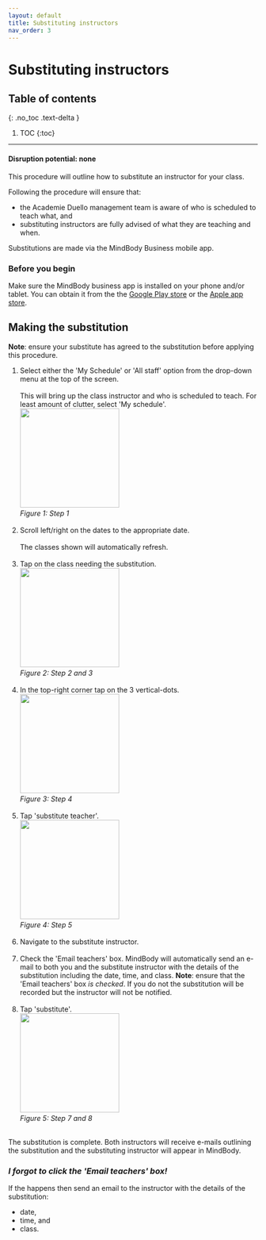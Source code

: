 ```yaml
---
layout: default
title: Substituting instructors 
nav_order: 3
---
```

# Substituting instructors

## Table of contents
{: .no_toc .text-delta }

1. TOC
{:toc}

---
#### Disruption potential: none

This procedure will outline how to substitute an instructor for your class. 

Following the procedure will ensure that:
- the Academie Duello management team is aware of who is scheduled to teach what, and
- substituting instructors are fully advised of what they are teaching and when.

Substitutions are made via the MindBody Business mobile app.

### Before you begin
Make sure the MindBody business app is installed on your phone and/or tablet.
You can obtain it from the the [Google Play store](https://play.google.com/store/apps/details?id=com.mindbodyonline.express&hl=en) or the [Apple app store](https://apps.apple.com/us/app/mindbody-business/id599125654).

## Making the substitution

**Note**: ensure your substitute has agreed to the substitution before applying this procedure.

1. Select either the 'My Schedule' or 'All staff'  option from the drop-down menu at the top of the screen.  
<br>This will bring up the class instructor and who is scheduled to teach. For least amount of clutter, select 'My schedule'. <br>
[<img src="http://github.com/clintonbf/Lynns-and-Clints-doc-project/blob/gh-pages/assets/images/coverage-1.png?raw=true" width="200" height="200" />](http://github.com/clintonbf/Lynns-and-Clints-doc-project/blob/gh-pages/assets/images/coverage-1.png)
<br><em>Figure 1: Step 1</em><br><br>
2. Scroll left/right on the dates to the appropriate date.  
<br>The classes shown will automatically refresh. <br><br>
3. Tap on the class needing the substitution. <br>
[<img src="http://github.com/clintonbf/Lynns-and-Clints-doc-project/blob/gh-pages/assets/images/coverage-2-and-3.png?raw=true" width="200" height="200" />](http://github.com/clintonbf/Lynns-and-Clints-doc-project/blob/gh-pages/assets/images/coverage-2-and-3.png)
<br><em>Figure 2: Step 2 and 3</em><br><br>
4. In the top-right corner tap on the 3 vertical-dots. <br>
[<img src="http://github.com/clintonbf/Lynns-and-Clints-doc-project/blob/gh-pages/assets/images/coverage-4.png?raw=true" width="200" height="200" />](http://github.com/clintonbf/Lynns-and-Clints-doc-project/blob/gh-pages/assets/images/coverage-4.png)
<br><em>Figure 3: Step 4</em><br><br>
5. Tap 'substitute teacher'. <br>
[<img src="http://github.com/clintonbf/Lynns-and-Clints-doc-project/blob/gh-pages/assets/images/coverage-5.png?raw=true" width="200" height="200" />](http://github.com/clintonbf/Lynns-and-Clints-doc-project/blob/gh-pages/assets/images/coverage-5.png)
<br><em>Figure 4: Step 5</em><br><br>
6. Navigate to the substitute instructor. <br><br>
7. Check the 'Email teachers' box.
MindBody will automatically send an e-mail to both you and the substitute instructor with the details of the substitution
including the date, time, and class.
**Note**: ensure that the 'Email teachers' box _is checked_. If you do not the substitution will be recorded but the instructor will not be notified.<br><br>
8. Tap 'substitute'. <br>
[<img src="http://github.com/clintonbf/Lynns-and-Clints-doc-project/blob/gh-pages/assets/images/coverage-7-8.png?raw=true" width="200" height="200" />](http://github.com/clintonbf/Lynns-and-Clints-doc-project/blob/gh-pages/assets/images/coverage-7-8.png)
<br><em>Figure 5: Step 7 and 8</em><br><br>

The substitution is complete. Both instructors will receive e-mails outlining the substitution and the substituting instructor will appear in MindBody. 

### _I forgot to click the 'Email teachers' box!_

If the happens then send an email to the instructor with the details of the substitution:
- date,
- time, and
- class.


